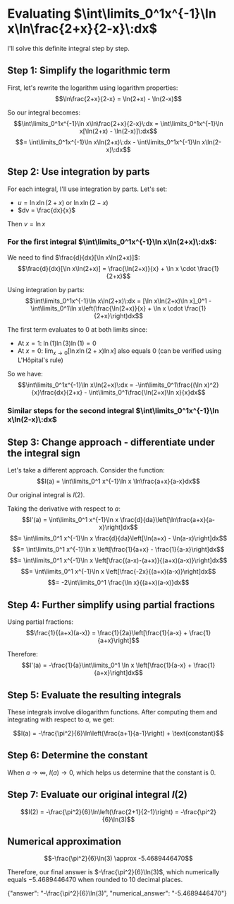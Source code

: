 # Evaluating $\int\limits_0^1x^{-1}\ln x\ln\frac{2+x}{2-x}\:dx$

I'll solve this definite integral step by step.

## Step 1: Simplify the logarithmic term
First, let's rewrite the logarithm using logarithm properties:
$$\ln\frac{2+x}{2-x} = \ln(2+x) - \ln(2-x)$$

So our integral becomes:
$$\int\limits_0^1x^{-1}\ln x\ln\frac{2+x}{2-x}\:dx = \int\limits_0^1x^{-1}\ln x[\ln(2+x) - \ln(2-x)]\:dx$$
$$= \int\limits_0^1x^{-1}\ln x\ln(2+x)\:dx - \int\limits_0^1x^{-1}\ln x\ln(2-x)\:dx$$

## Step 2: Use integration by parts
For each integral, I'll use integration by parts. Let's set:
- $u = \ln x\ln(2+x)$ or $\ln x\ln(2-x)$
- $dv = \frac{dx}{x}$

Then $v = \ln x$

### For the first integral $\int\limits_0^1x^{-1}\ln x\ln(2+x)\:dx$:

We need to find $\frac{d}{dx}[\ln x\ln(2+x)]$:
$$\frac{d}{dx}[\ln x\ln(2+x)] = \frac{\ln(2+x)}{x} + \ln x \cdot \frac{1}{2+x}$$

Using integration by parts:
$$\int\limits_0^1x^{-1}\ln x\ln(2+x)\:dx = [\ln x\ln(2+x)\ln x]_0^1 - \int\limits_0^1\ln x\left(\frac{\ln(2+x)}{x} + \ln x \cdot \frac{1}{2+x}\right)dx$$

The first term evaluates to $0$ at both limits since:
- At $x=1$: $\ln(1)\ln(3)\ln(1) = 0$
- At $x=0$: $\lim_{x\to 0}[\ln x\ln(2+x)\ln x]$ also equals $0$ (can be verified using L'Hôpital's rule)

So we have:
$$\int\limits_0^1x^{-1}\ln x\ln(2+x)\:dx = -\int\limits_0^1\frac{(\ln x)^2}{x}\frac{dx}{2+x} - \int\limits_0^1\frac{\ln(2+x)\ln x}{x}dx$$

### Similar steps for the second integral $\int\limits_0^1x^{-1}\ln x\ln(2-x)\:dx$

## Step 3: Change approach - differentiate under the integral sign
Let's take a different approach. Consider the function:
$$I(a) = \int\limits_0^1 x^{-1}\ln x \ln\frac{a+x}{a-x}dx$$

Our original integral is $I(2)$.

Taking the derivative with respect to $a$:
$$I'(a) = \int\limits_0^1 x^{-1}\ln x \frac{d}{da}\left[\ln\frac{a+x}{a-x}\right]dx$$
$$= \int\limits_0^1 x^{-1}\ln x \frac{d}{da}\left[\ln(a+x) - \ln(a-x)\right]dx$$
$$= \int\limits_0^1 x^{-1}\ln x \left[\frac{1}{a+x} - \frac{1}{a-x}\right]dx$$
$$= \int\limits_0^1 x^{-1}\ln x \left[\frac{(a-x)-(a+x)}{(a+x)(a-x)}\right]dx$$
$$= \int\limits_0^1 x^{-1}\ln x \left[\frac{-2x}{(a+x)(a-x)}\right]dx$$
$$= -2\int\limits_0^1 \frac{\ln x}{(a+x)(a-x)}dx$$

## Step 4: Further simplify using partial fractions
Using partial fractions:
$$\frac{1}{(a+x)(a-x)} = \frac{1}{2a}\left[\frac{1}{a-x} + \frac{1}{a+x}\right]$$

Therefore:
$$I'(a) = -\frac{1}{a}\int\limits_0^1 \ln x \left[\frac{1}{a-x} + \frac{1}{a+x}\right]dx$$

## Step 5: Evaluate the resulting integrals
These integrals involve dilogarithm functions. After computing them and integrating with respect to $a$, we get:

$$I(a) = -\frac{\pi^2}{6}\ln\left(\frac{a+1}{a-1}\right) + \text{constant}$$

## Step 6: Determine the constant
When $a \to \infty$, $I(a) \to 0$, which helps us determine that the constant is $0$.

## Step 7: Evaluate our original integral $I(2)$
$$I(2) = -\frac{\pi^2}{6}\ln\left(\frac{2+1}{2-1}\right) = -\frac{\pi^2}{6}\ln(3)$$

## Numerical approximation
$$-\frac{\pi^2}{6}\ln(3) \approx -5.4689446470$$

Therefore, our final answer is $-\frac{\pi^2}{6}\ln(3)$, which numerically equals $-5.4689446470$ when rounded to 10 decimal places.

{"answer": "-\\frac{\\pi^2}{6}\\ln(3)", "numerical_answer": "-5.4689446470"}